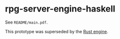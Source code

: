 # rpg-server-engine-haskell

See `README/main.pdf`.

This prototype was superseded by the
[Rust engine](https://github.com/kirkiano/rpg-engine-rust).
